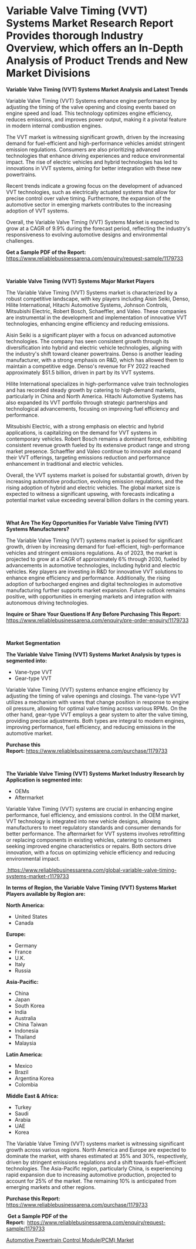 <p><h1>Variable Valve Timing (VVT) Systems Market Research Report Provides thorough Industry Overview, which offers an In-Depth Analysis of Product Trends and New Market Divisions</h1></p><p><strong>Variable Valve Timing (VVT) Systems Market Analysis and Latest Trends</strong></p>
<p><p>Variable Valve Timing (VVT) Systems enhance engine performance by adjusting the timing of the valve opening and closing events based on engine speed and load. This technology optimizes engine efficiency, reduces emissions, and improves power output, making it a pivotal feature in modern internal combustion engines. </p><p>The VVT market is witnessing significant growth, driven by the increasing demand for fuel-efficient and high-performance vehicles amidst stringent emission regulations. Consumers are also prioritizing advanced technologies that enhance driving experiences and reduce environmental impact. The rise of electric vehicles and hybrid technologies has led to innovations in VVT systems, aiming for better integration with these new powertrains.</p><p>Recent trends indicate a growing focus on the development of advanced VVT technologies, such as electrically actuated systems that allow for precise control over valve timing. Furthermore, the expansion of the automotive sector in emerging markets contributes to the increasing adoption of VVT systems. </p><p>Overall, the Variable Valve Timing (VVT) Systems Market is expected to grow at a CAGR of 9.9% during the forecast period, reflecting the industry's responsiveness to evolving automotive designs and environmental challenges.</p></p>
<p><strong>Get a Sample PDF of the Report:&nbsp;</strong> <a href="https://www.reliablebusinessarena.com/enquiry/request-sample/1179733?utm_campaign=2116&utm_medium=2&utm_source=Github&utm_content=ia&utm_term=31032025&utm_id=variable-valve-timing-vvt-systems">https://www.reliablebusinessarena.com/enquiry/request-sample/1179733</a></p>
<p>&nbsp;</p>
<p><strong>Variable Valve Timing (VVT) Systems Major Market Players</strong></p>
<p><p>The Variable Valve Timing (VVT) Systems market is characterized by a robust competitive landscape, with key players including Aisin Seiki, Denso, Hilite International, Hitachi Automotive Systems, Johnson Controls, Mitsubishi Electric, Robert Bosch, Schaeffler, and Valeo. These companies are instrumental in the development and implementation of innovative VVT technologies, enhancing engine efficiency and reducing emissions.</p><p>Aisin Seiki is a significant player with a focus on advanced automotive technologies. The company has seen consistent growth through its diversification into hybrid and electric vehicle technologies, aligning with the industry's shift toward cleaner powertrains. Denso is another leading manufacturer, with a strong emphasis on R&D, which has allowed them to maintain a competitive edge. Denso's revenue for FY 2022 reached approximately $51.5 billion, driven in part by its VVT systems.</p><p>Hilite International specializes in high-performance valve train technologies and has recorded steady growth by catering to high-demand markets, particularly in China and North America. Hitachi Automotive Systems has also expanded its VVT portfolio through strategic partnerships and technological advancements, focusing on improving fuel efficiency and performance.</p><p>Mitsubishi Electric, with a strong emphasis on electric and hybrid applications, is capitalizing on the demand for VVT systems in contemporary vehicles. Robert Bosch remains a dominant force, exhibiting consistent revenue growth fueled by its extensive product range and strong market presence. Schaeffler and Valeo continue to innovate and expand their VVT offerings, targeting emissions reduction and performance enhancement in traditional and electric vehicles.</p><p>Overall, the VVT systems market is poised for substantial growth, driven by increasing automotive production, evolving emission regulations, and the rising adoption of hybrid and electric vehicles. The global market size is expected to witness a significant upswing, with forecasts indicating a potential market value exceeding several billion dollars in the coming years.</p></p>
<p>&nbsp;</p>
<p><strong>What Are The Key Opportunities For Variable Valve Timing (VVT) Systems Manufacturers?</strong></p>
<p><p>The Variable Valve Timing (VVT) systems market is poised for significant growth, driven by increasing demand for fuel-efficient, high-performance vehicles and stringent emissions regulations. As of 2023, the market is projected to grow at a CAGR of approximately 6% through 2030, fueled by advancements in automotive technologies, including hybrid and electric vehicles. Key players are investing in R&D for innovative VVT solutions to enhance engine efficiency and performance. Additionally, the rising adoption of turbocharged engines and digital technologies in automotive manufacturing further supports market expansion. Future outlook remains positive, with opportunities in emerging markets and integration with autonomous driving technologies.</p></p>
<p><strong>Inquire or Share Your Questions If Any Before Purchasing This Report:</strong> <a href="https://www.reliablebusinessarena.com/enquiry/pre-order-enquiry/1179733?utm_campaign=2116&utm_medium=2&utm_source=Github&utm_content=ia&utm_term=31032025&utm_id=variable-valve-timing-vvt-systems">https://www.reliablebusinessarena.com/enquiry/pre-order-enquiry/1179733</a></p>
<p>&nbsp;</p>
<p><strong>Market Segmentation</strong></p>
<p><strong>The Variable Valve Timing (VVT) Systems Market Analysis by types is segmented into:</strong></p>
<p><ul><li>Vane-type VVT</li><li>Gear-type VVT</li></ul></p>
<p><p>Variable Valve Timing (VVT) systems enhance engine efficiency by adjusting the timing of valve openings and closings. The vane-type VVT utilizes a mechanism with vanes that change position in response to engine oil pressure, allowing for optimal valve timing across various RPMs. On the other hand, gear-type VVT employs a gear system to alter the valve timing, providing precise adjustments. Both types are integral to modern engines, improving performance, fuel efficiency, and reducing emissions in the automotive market.</p></p>
<p><strong>Purchase this Report:&nbsp;</strong><a href="https://www.reliablebusinessarena.com/purchase/1179733?utm_campaign=2116&utm_medium=2&utm_source=Github&utm_content=ia&utm_term=31032025&utm_id=variable-valve-timing-vvt-systems">https://www.reliablebusinessarena.com/purchase/1179733</a></p>
<p>&nbsp;</p>
<p><strong>The Variable Valve Timing (VVT) Systems Market Industry Research by Application is segmented into:</strong></p>
<p><ul><li>OEMs</li><li>Aftermarket</li></ul></p>
<p><p>Variable Valve Timing (VVT) systems are crucial in enhancing engine performance, fuel efficiency, and emissions control. In the OEM market, VVT technology is integrated into new vehicle designs, allowing manufacturers to meet regulatory standards and consumer demands for better performance. The aftermarket for VVT systems involves retrofitting or replacing components in existing vehicles, catering to consumers seeking improved engine characteristics or repairs. Both sectors drive innovation, with a focus on optimizing vehicle efficiency and reducing environmental impact.</p></p>
<p><a href="https://www.reliablebusinessarena.com/global-variable-valve-timing-systems-market-r1179733?utm_campaign=2116&utm_medium=2&utm_source=Github&utm_content=ia&utm_term=31032025&utm_id=variable-valve-timing-vvt-systems">&nbsp;https://www.reliablebusinessarena.com/global-variable-valve-timing-systems-market-r1179733</a></p>
<p><strong>In terms of Region, the Variable Valve Timing (VVT) Systems Market Players available by Region are:</strong></p>
<p>
    <p> <strong> North America: </strong>
        <ul>
            <li>United States</li>
            <li>Canada</li>
        </ul>
        </p> 
    <p> <strong> Europe: </strong>
        <ul>
            <li>Germany</li>
            <li>France</li>
            <li>U.K.</li>
            <li>Italy</li>
            <li>Russia</li>
        </ul>
        </p> 
    <p> <strong> Asia-Pacific: </strong>
        <ul>
            <li>China</li>
            <li>Japan</li>
            <li>South Korea</li>
            <li>India</li>
            <li>Australia</li>
            <li>China Taiwan</li>
            <li>Indonesia</li>
            <li>Thailand</li>
            <li>Malaysia</li>
        </ul>
        </p> 
    <p> <strong> Latin America: </strong>
        <ul>
            <li>Mexico</li>
            <li>Brazil</li>
            <li>Argentina Korea</li>
            <li>Colombia</li>
        </ul>
        </p> 
    <p> <strong> Middle East & Africa: </strong>
        <ul>
            <li>Turkey</li>
            <li>Saudi</li>
            <li>Arabia</li>
            <li>UAE</li>
            <li>Korea</li>
        </ul>
    </p>
    </p>
<p><p>The Variable Valve Timing (VVT) systems market is witnessing significant growth across various regions. North America and Europe are expected to dominate the market, with shares estimated at 35% and 30%, respectively, driven by stringent emissions regulations and a shift towards fuel-efficient technologies. The Asia-Pacific region, particularly China, is experiencing rapid expansion due to increasing automotive production, projected to account for 25% of the market. The remaining 10% is anticipated from emerging markets and other regions.</p></p>
<p><strong>Purchase this Report: </strong><a href="https://www.reliablebusinessarena.com/purchase/1179733?utm_campaign=2116&utm_medium=2&utm_source=Github&utm_content=ia&utm_term=31032025&utm_id=variable-valve-timing-vvt-systems">https://www.reliablebusinessarena.com/purchase/1179733</a></p>
<p>&nbsp;<strong>Get a Sample PDF of the Report:&nbsp;&nbsp;</strong><a href="https://www.reliablebusinessarena.com/enquiry/request-sample/1179733?utm_campaign=2116&utm_medium=2&utm_source=Github&utm_content=ia&utm_term=31032025&utm_id=variable-valve-timing-vvt-systems">https://www.reliablebusinessarena.com/enquiry/request-sample/1179733</a></p>
<p><strong></strong></p>
<p><p><a href="https://github.com/luckyshygirl/Market-Research-Report-List-7/blob/main/automotive-powertrain-control-modulepcm-market.md?utm_campaign=2116&utm_medium=2&utm_source=Github&utm_content=ia&utm_term=31032025&utm_id=variable-valve-timing-vvt-systems">Automotive Powertrain Control Module(PCM) Market</a></p></p>